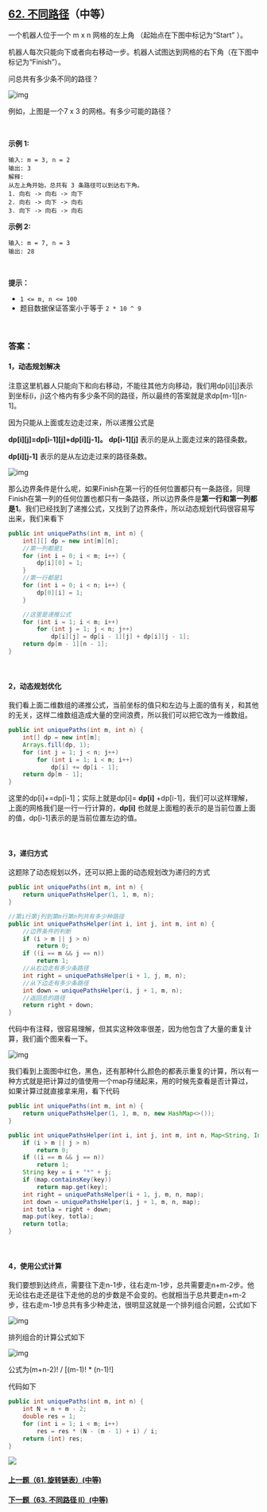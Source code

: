 ## [62. 不同路径](https://leetcode-cn.com/problems/unique-paths/)（中等）

一个机器人位于一个 m x n 网格的左上角 （起始点在下图中标记为“Start” ）。

机器人每次只能向下或者向右移动一步。机器人试图达到网格的右下角（在下图中标记为“Finish”）。

问总共有多少条不同的路径？

![img](https://assets.leetcode-cn.com/aliyun-lc-upload/uploads/2018/10/22/robot_maze.png)

例如，上图是一个7 x 3 的网格。有多少可能的路径？

<br/>

**示例 1:**

```
输入: m = 3, n = 2
输出: 3
解释:
从左上角开始，总共有 3 条路径可以到达右下角。
1. 向右 -> 向右 -> 向下
2. 向右 -> 向下 -> 向右
3. 向下 -> 向右 -> 向右
```

**示例 2:**

```
输入: m = 7, n = 3
输出: 28
```

<br/>

**提示：**

- `1 <= m, n <= 100`
- 题目数据保证答案小于等于 `2 * 10 ^ 9`

<br/>

### 答案：

#### 1，动态规划解决

注意这里机器人只能向下和向右移动，不能往其他方向移动，我们用dp\[i][j]表示到坐标(i，j)这个格内有多少条不同的路径，所以最终的答案就是求dp\[m-1][n-1]。



因为只能从上面或左边走过来，所以递推公式是

**dp\[i][j]=dp\[i-1][j]+dp\[i][j-1]。**
**dp\[i-1][j]** 表示的是从上面走过来的路径条数。

**dp\[i][j-1]** 表示的是从左边走过来的路径条数。

![img](https://mmbiz.qpic.cn/mmbiz_png/PGmTibd8KQBGNvjDkQpNibW7D2jUflFYKgBic5xUNSWBtGNHCq3CLtFpEjHrgibSuxOm7n8wicnBDvchwEJMSGF0MZw/640?wx_fmt=png&tp=webp&wxfrom=5&wx_lazy=1&wx_co=1)

那么边界条件是什么呢，如果Finish在第一行的任何位置都只有一条路径，同理Finish在第一列的任何位置也都只有一条路径，所以边界条件是**第一行和第一列都是1**。我们已经找到了递推公式，又找到了边界条件，所以动态规划代码很容易写出来，我们来看下

```java
public int uniquePaths(int m, int n) {
    int[][] dp = new int[m][n];
    //第一列都是1
    for (int i = 0; i < m; i++) {
        dp[i][0] = 1;
    }
    //第一行都是1
    for (int i = 0; i < n; i++) {
        dp[0][i] = 1;
    }

    //这里是递推公式
    for (int i = 1; i < m; i++)
        for (int j = 1; j < n; j++)
            dp[i][j] = dp[i - 1][j] + dp[i][j - 1];
    return dp[m - 1][n - 1];
}
```

<br/>

#### 2，动态规划优化

我们看上面二维数组的递推公式，当前坐标的值只和左边与上面的值有关，和其他的无关，这样二维数组造成大量的空间浪费，所以我们可以把它改为一维数组。

```java
public int uniquePaths(int m, int n) {
    int[] dp = new int[m];
    Arrays.fill(dp, 1);
    for (int j = 1; j < n; j++)
        for (int i = 1; i < m; i++)
            dp[i] += dp[i - 1];
    return dp[m - 1];
}
```

这里的dp[i]+=dp[i-1]；实际上就是dp[i]= **dp[i]** +dp[i-1]，我们可以这样理解，上面的网格我们是一行一行计算的，**dp[i]** 也就是上面粗的表示的是当前位置上面的值，dp[i-1]表示的是当前位置左边的值。

<br/>

#### 3，递归方式

这题除了动态规划以外，还可以把上面的动态规划改为递归的方式

```java
public int uniquePaths(int m, int n) {
    return uniquePathsHelper(1, 1, m, n);
}

//第i行第j列到第m行第n列共有多少种路径
public int uniquePathsHelper(int i, int j, int m, int n) {
    //边界条件的判断
    if (i > m || j > n)
        return 0;
    if ((i == m && j == n))
        return 1;
    //从右边走有多少条路径
    int right = uniquePathsHelper(i + 1, j, m, n);
    //从下边走有多少条路径
    int down = uniquePathsHelper(i, j + 1, m, n);
    //返回总的路径
    return right + down;
}
```

代码中有注释，很容易理解，但其实这种效率很差，因为他包含了大量的重复计算，我们画个图来看一下。

![img](https://mmbiz.qpic.cn/mmbiz_png/PGmTibd8KQBGNvjDkQpNibW7D2jUflFYKgaw0zf15KFC2cKNZ9O9Ejdba0ANJk9TxAviaecKd45MKicXyyMMfjdkUw/640?wx_fmt=png&tp=webp&wxfrom=5&wx_lazy=1&wx_co=1)

我们看到上面图中红色，黑色，还有那种什么颜色的都表示重复的计算，所以有一种方式就是把计算过的值使用一个map存储起来，用的时候先查看是否计算过，如果计算过就直接拿来用，看下代码

```java
public int uniquePaths(int m, int n) {
    return uniquePathsHelper(1, 1, m, n, new HashMap<>());
}

public int uniquePathsHelper(int i, int j, int m, int n, Map<String, Integer> map) {
    if (i > m || j > n)
        return 0;
    if ((i == m && j == n))
        return 1;
    String key = i + "*" + j;
    if (map.containsKey(key))
        return map.get(key);
    int right = uniquePathsHelper(i + 1, j, m, n, map);
    int down = uniquePathsHelper(i, j + 1, m, n, map);
    int totla = right + down;
    map.put(key, totla);
    return totla;
}
```

<br/>

#### 4，使用公式计算

我们要想到达终点，需要往下走n-1步，往右走m-1步，总共需要走n+m-2步。他无论往右走还是往下走他的总的步数是不会变的。也就相当于总共要走n+m-2步，往右走m-1步总共有多少种走法，很明显这就是一个排列组合问题，公式如下

![img](https://mmbiz.qpic.cn/mmbiz_png/PGmTibd8KQBGNvjDkQpNibW7D2jUflFYKgicUZoSOiaOAgaYictVwNYLpbS7kBa3vibkgYV4yQYjPGcpYCXQq1CtiaJxQ/640?wx_fmt=png&tp=webp&wxfrom=5&wx_lazy=1&wx_co=1)

排列组合的计算公式如下

![img](https://mmbiz.qpic.cn/mmbiz_png/PGmTibd8KQBGNvjDkQpNibW7D2jUflFYKg9AC8qVKSWfPSoQeUKOUTBNYkEfRvPjQRBibV12HmTL2BHEhV93LwoSQ/640?wx_fmt=png&tp=webp&wxfrom=5&wx_lazy=1&wx_co=1)

公式为(m+n-2)! / [(m-1)! * (n-1)!]



代码如下

```java
public int uniquePaths(int m, int n) {
    int N = n + m - 2;
    double res = 1;
    for (int i = 1; i < m; i++)
        res = res * (N - (m - 1) + i) / i;
    return (int) res;
}
```





![](https://img-blog.csdnimg.cn/20200807155236311.png)

#### [上一题（61. 旋转链表）(中等)](https://github.com/sdwwld/leetCode/blob/master/src/main/java/com/wld/java/leetcode/leetCode0061.md)

#### [下一题（63. 不同路径 II）(中等)](https://github.com/sdwwld/leetCode/blob/master/src/main/java/com/wld/java/leetcode/leetCode0063.md)